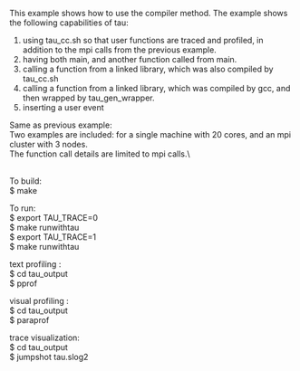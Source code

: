 This example shows how to use the compiler method.
The example shows the following capabilities of tau:
1. using tau_cc.sh so that user functions are traced and profiled, in addition to the mpi calls from the previous example.
2. having both main, and another function called from main.
3. calling a function from a linked library, which was also compiled by tau_cc.sh
4. calling a function from a linked library, which was compiled by gcc, and then wrapped by tau_gen_wrapper.
5. inserting a user event

Same as previous example:\
Two examples are included: for a single machine with 20 cores, and an mpi cluster with 3 nodes.\
The function call details are limited to mpi calls.\

\
To build:\
$ make

To run:\
$ export TAU_TRACE=0\
$ make runwithtau\
$ export TAU_TRACE=1\
$ make runwithtau

text profiling :\
$ cd tau_output \
$ pprof

visual profiling :\
$ cd tau_output \
$ paraprof

trace visualization:\
$ cd tau_output \
$ jumpshot tau.slog2

